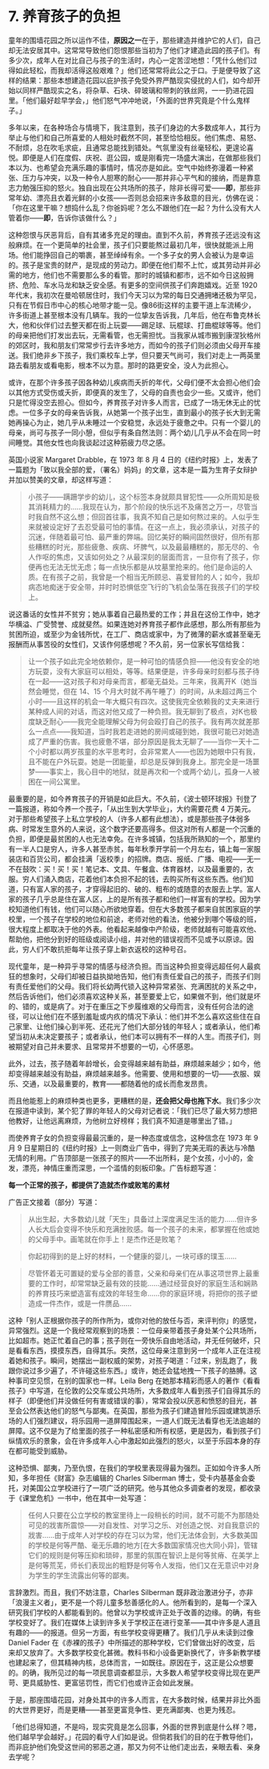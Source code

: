 # 7. 养育孩子的负担

童年的围墙花园之所以运作不佳，**原因之一**在于，那些建造并维护它的人们，自己却无法安居其中。这常常导致他们怨恨那些当初为了他们才建造此园的孩子们。有多少次，成年人在对比自己与孩子的生活时，内心一定苦涩地想：「凭什么他们过得如此轻松，而我却活得这般艰难？」他们还常常将此公之于口。于是便导致了这样的结果：那些本想建造花园以庇护孩子免受外界严酷现实侵扰的人们，如今却开始以同样严酷现实之名，将杂草、石块、碎玻璃和带刺的铁丝网，一一扔进花园里。「他们最好趁早学会，」他们怒气冲冲地说，「外面的世界究竟是个什么鬼样子。」

多年以来，在各种场合与情境下，我注意到，孩子们身边的大多数成年人，其行为举止与他们和自己所喜爱的人相处时截然不同，甚至恰恰相反。他们焦虑、易怒、不耐烦，总在吹毛求疵，且通常总能找到错处。气氛里没有丝毫轻松，更遑论喜悦。即便是人们在度假、庆祝、逛公园，或是刚看完一场盛大演出，在做那些我们本以为、也希望会充满乐趣的事情时，情况亦是如此。空气中始终弥漫着一种紧张、压力与冲突，以及一种令人胆寒的耐心——那并非心平气和的接纳，而是靠意志力勉强压抑的怒火。独自出现在公共场所的孩子，除非长得可爱——**即**，那些非常年幼、漂亮且衣着光鲜的小女孩——否则总会招来许多敌意的目光，仿佛在说：「你在这里干嘛？想捣什么乱？你爸妈呢？怎么不跟他们在一起？为什么没有大人管着你——**即**，告诉你该做什么？」

这种怨恨与厌恶背后，自有其诸多充足的理由。直到不久前，养育孩子还远没有这般麻烦。在一个更简单的社会里，孩子们只要能熬过最初几年，很快就能派上用场。他们能挣回自己的嚼裹，甚至绰绰有余。一个多子女的男人会被认为是幸运的。孩子是宝贵的财产，是现成的劳动力。即便在他们帮不上忙，或其劳动并非必需的地方，他们也不需要那么多的看管。那时的城镇和都市，远不如今日这般拥挤、危险、车水马龙和缺乏安全感。有更多的空间供孩子们奔跑嬉戏。近至 1920 年代末，我初次在曼哈顿居住时，我们今天习以为常的每日交通拥堵还极为罕见，只有在节假日市中心的核心地带才能一见。像86街这样的主要干道上车流稀少，许多街道上甚至根本没有几辆车。我的一位挚友告诉我，几年后，他在布鲁克林长大，他和伙伴们过去整天都在街上玩耍——踢足球、玩棍球、打曲棍球等等。他们的母亲把他们打发出去玩，无需看管，也无需担忧。当我家从城市搬到康涅狄格州的郊区时，我和朋友们常常步行去许多地方，而如今的孩子们则必须由父母开车接送。我们绝非乡下孩子，我们乘校车上学，但只要天气尚可，我们对走上一两英里路去看朋友或看电影，根本不以为意。那时的路更安全，没人为此担心。

或许，在那个许多孩子因各种幼儿疾病而夭折的年代，父母们便不太会担心他们会以其他方式受伤或夭折，即便真的发生了，父母的自责也会少一些。又或许，他们只是忙得没空去担心。但如今，养育孩子对许多人而言，已成了一场无休无止的忧虑。一位多子女的母亲告诉我，从她第一个孩子出生，直到最小的孩子长大到无需她再操心为止，她几乎从未睡过一个安稳觉，永远处于疲惫之中。只有一个婴儿的母亲，尚可与孩子一同小憩，但似乎有条自然法则：两个幼儿几乎从不会在同一时间睡觉。其他女性也向我谈起过这种筋疲力尽之感。

英国小说家 Margaret Drabble，在 1973 年 8 月 4 日的《纽约时报》上，发表了一篇题为「致以我全部的爱，（署名）妈妈」的文章，这本是一篇为生育子女辩护并加以赞美的文章，却这样写道：

> 小孩子——蹒跚学步的幼儿，这个标签本身就颇具冒犯性——众所周知是极其消耗精力的……我现在认为，那个阶段的快乐远不及痛苦之万一，尽管当时我自然不这么想；但回首往事，我真不知自己是如何熬过来的。人似乎生来就被设定好了去忍受最可怕的事情。在这一点上，我必须承认，对孩子的沉迷，伴随着最可怕、最严重的弊端。回忆美好的瞬间固然很好，但所有那些糟糕的时光，那些疲惫、疾病、坏脾气，以及最最糟糕的，那无尽的、令人作呕的焦虑，又该如何处之？从最深刻的层面而言，一旦你有了孩子，你便再也无法无忧无虑；每一点快乐都是从坟墓里抢来的。他们是命运的人质。在有孩子之前，我曾是一个相当无所顾忌、喜爱冒险的人；如今，我却病态地痴迷于安全带，并时时恐惧低空飞行的飞机会坠落在我孩子们的学校上。

说这番话的女性并不贫穷；她从事着自己最热爱的工作；并且在这份工作中，她才华横溢、广受赞誉、成就斐然。如果连她对养育孩子都作此感想，那么所有那些为贫困所迫，或至少为金钱所忧，在工厂、商店或家中，为了微薄的薪水或甚至毫无报酬而从事苦役的女性们，又该作何感想呢？不久前，另一位家长写信给我：

> 让一个孩子如此完全地依赖你，是一种可怕的情感负担——他没有安全的地方玩耍，没有大家庭可以相处，等等。结果便是，许多母亲时刻都与孩子待在一起——这对孩子和对母亲而言，都毫无益处。三年来，我离开K（她当然会睡觉，但在 14、15 个月大时就不再午睡了）的时间，从未超过两三个小时——且这样的机会一年大概只有四次。这使我完全依赖我的丈夫来进行某种成人间的对话，而这对他又成了一种负担。我无聊到了极点，对K也极度缺乏耐心——我完全能理解父母为何会殴打自己的孩子。我有两次就差那么一点点——我知道，当时我若走进她的房间或碰到她，我很可能已对她造成了严重的伤害。我也疲惫不堪，部分原因是我太无聊了——当你一天十二个小时都以两岁孩童的水平思考时，会非常累人——也因为她眼中只有我，且不能在户外玩耍。她是一团能量，却总是反弹到我身上。那完全是一场噩梦——事实上，我心目中的地狱，就是再次和一个或两个幼儿，孤身一人被困在一间公寓里。

最重要的是，如今养育孩子的开销是如此巨大。不久前，《波士顿环球报》刊登了一篇报道，称如今养一个孩子，「从出生到大学毕业」，大约需要花费 4 万美元。对于那些希望孩子上私立学校的人（许多人都有此想法），或是那些孩子体弱多病、时常发生意外的人来说，这个数字还要高得多。但这对所有人都是一个沉重的负担，即便是最贫困的人也无法幸免。在许多城镇，包括我所熟知的一个，那里约有一半人口是穷人，许多人甚至赤贫，每年秋季开学前一个月左右，镇上每一家服装店和百货公司，都会挂满「返校季」的招牌。商店、报纸、广播、电视——无一不在鼓吹：买！买！买！笔记本、文具、午餐盒、体育器材，以及最重要的，衣服。穷人们涌入商店，花着他们本负担不起的钱，去购买所有这些东西。他们知道，只有富人家的孩子，才穿得起旧的、破的、粗布的或随意的衣服去上学。富人家的孩子几乎总是住在富人区，上的是所有孩子都和他们一样富有的学校。因为学校知道他们有钱，他们可以随心所欲地穿着。但在大多数孩子都来自贫困家庭的学校里，一个孩子在学校的地位和前途，老师对他的看法，他被分到哪个等级的班，很大程度上都取决于他的外表。他看起来越像中产阶级，老师就越有可能喜欢他、帮助他，把他分到好的班级或阅读小组，并对他的错误视而不见或予以原谅。因此，穷人们不敢抗拒每年让孩子穿上新衣返校的这种号召。

现代童年，是一种异乎寻常的情感与经济负担。而当这种负担变得远超任何人最疯狂的想象时，父母们却被日益执拗地告知，他们有责任爱自己的孩子，而孩子们则有责任爱他们的父母。我们将长幼两代锁入这种异常紧张、充满困扰的关系之中，然后告诉他们，他们必须喜欢这种关系，甚至要爱上它，如果做不到，他们就是坏的、错的，或是病了。对于在重压之下步履维艰的父母而言，没有任何合法的途径，可以让他们在不感到羞耻或内疚的情况下承认：他们并不怎么喜欢这些住在自己家里、让他们操心到半死、还花光了他们大部分钱的年轻人；或者承认，他们希望当初从未决定要孩子；或者承认，他们本可以拥有不一样的人生。而孩子们，则被期望对自己并未要求、且常常并不想要的一切，心怀感恩。

此外，过去，孩子随着年龄增长，会变得越来越有助益，麻烦越来越少；如今，他却变得越来越没有助益，麻烦越来越多。他需要、使用和想要的一切——衣服、娱乐、交通，以及最重要的，教育——都随着他的成长而愈发昂贵。

而且他能惹上的麻烦种类也更多，更糟糕的是，**还会把父母也拖下水**。我们多少次在报道中读到，某个犯了罪的年轻人的父母对记者说：「我们已尽了最大努力想把他教好，让他远离麻烦，为他树立好榜样；我们真不知道是哪里出了错。」

而使养育子女的负担变得最最沉重的，是一种态度或信念，这种信念在 1973 年 9 月 9 日星期日的《纽约时报》上一则商业广告中，得到了完美无瑕的表达与冷酷无情的利用。广告顶部是一张孩子的照片——不出所料，是个女孩，小小的，金发，漂亮，神情庄重而深思，一个滥情的刻板印象。广告标题写道：

**每一个正常的孩子，都提供了造就杰作或败笔的素材**

广告正文接着（部分）写道：

> 从出生起，大多数幼儿就「天生」具备过上深度满足生活的能力……但许多人长大后会变得不快乐和充满挫败感。每一个孩子的未来，都掌握在他或她的父母手中。画笔就在你手上！是杰作还是败笔？

> 你起初得到的是上好的材料，一个健康的婴儿，一块可琢的璞玉……

> 尽管怀着无可置疑的爱与全部的善意，父亲和母亲们在从事这项世界上最重要的工作时，却常常缺乏最有效的技能……通过经营良好的家庭生活和娴熟的养育技巧来塑造富有成效的年轻生命……你的家庭环境，将把你的孩子塑造成一件杰作，或是一件赝品……

这种「别人正根据你孩子的所作所为，或你对他的放任与否，来评判你」的感觉，异常强烈。这是一个我经常观察到的场景：一位母亲带着孩子身处某个公共场所，比如超市。她正忙着自己的事；孩子则在一旁快乐自由地活动，并无任何破坏，只是看看东西，摸摸东西，自得其乐。突然，这位母亲注意到另一个成年人正在注视着她和孩子。瞬间，她摆出一副权威的架势，对孩子喝道：「过来，别乱跑了，我跟你说过多少遍了，不许碰这些东西。」或许，她还会猛地拽一下孩子的胳膊。这种事司空见惯，在别的国家也一样。Leila Berg 在她那本精彩而感人的著作《看看孩子》中写道，在伦敦的公交车或公共场所，大多数成年人看到孩子们自得其乐的样子（即便他们并没做任何有害或错误的事），常常会投以厌恶和愤怒的目光，甚至会公然表达他们的怒气与鄙夷。在英国，那些为孩子们建造冒险乐园或建筑游乐场的人们强烈建议，将乐园用一道屏障围起来，一道人们既无法看穿也无法逾越的屏障。这不仅是为了给里面的孩子一种私密感和所有权感，更是因为，看到孩子们纵情欢乐的景象，会在许多成年人心中激起如此强烈的怒火，以至于乐园本身的存在都可能受到威胁。

这种恐惧、鄙夷，乃至仇恨，在我们的学校里表现得最为强烈。正如如今许多人所知，多年担任《财富》杂志编辑的 Charles Silberman 博士，受卡内基基金会委托，对美国公立学校进行了一项广泛的研究。他与其他众多调查者的发现，都收录于《课堂危机》一书中，他在其中一处写道：

> 任何人只要在公立学校的教室里待上一段稍长的时间，就不可能不为那随处可见的戕害所震惊——对自发性、对学习之乐、对创造之悦、对自我意识的戕害……由于成年人对学校的存在习以为常，他们无法体会到，大多数美国的学校是何等严酷、毫无乐趣的地方[在大多数国家情况也大同小异]，管辖它们的规则是何等压抑和琐碎，那里的氛围在智识上是何等贫瘠、在美学上是何等荒芜，师长们表现出的粗野是何等令人发指，他们又在无意识中对身为学生的学生流露出何等的鄙夷。

言辞激烈。而且，我们不妨注意，Charles Silberman 既非政治激进分子，亦非「浪漫主义者」，更不是一个将儿童多愁善感化的人。他所看到的，是每一个深入研究我们学校的人都能看到的。他曾以为学校或许正处于改善的边缘。的确，有些学校变好了。我们在媒体上读到许多关于学校正在进行变革——其中许多是人道且有趣的——的报道。但另一方面，有些学校变得更糟了。我们几乎从未读到过像 Daniel Fader 在《赤裸的孩子》中所描述的那种学校，它们曾做出好的改变，后来却又放弃了。大多数学校变化甚微。教科书和小设备更新换代了，许多新教学楼也建起来了，但其精神内核，总体而言，一如既往。原因在于，这正是公众想要的。的确，我所见过的每一项民意调查都显示，大多数人希望学校变得比现在更严苛、更具威胁性、更富惩罚性，而它们也或许正会如此发展。

于是，那座围墙花园，对身处其中的许多人而言，在大多数时候，结果并非比外面的大世界更好，而是更糟——甚至更富竞争性、更充满鄙夷、也更为残忍。

「他们总得知道，不是吗，现实究竟是怎么回事，外面的世界到底是什么样？嗯，他们越早学会越好。」花园的看守人们如是说。但倘若我们的目的在于教导他们，而非庇护他们免受这世间的邪恶之道，那又为何不让他们走出去，亲眼去看、亲身去学呢？